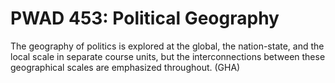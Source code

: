 # PWAD 453: Political Geography

The geography of politics is explored at the global, the nation-state, and the local scale in separate course units, but the interconnections between these geographical scales are emphasized throughout. (GHA)